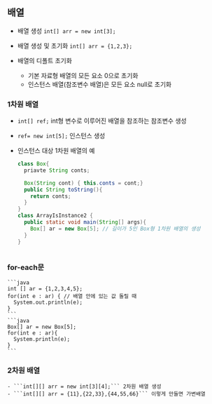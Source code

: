 ## 배열
  - 배열 생성
  ```int[] arr = new int[3];```
  
  - 배열 생성 및 초기화 
  ```int[] arr = {1,2,3};```
  
  - 배열의 디폴트 초기화
    - 기본 자료형 배열의 모든 요소 0으로 초기화
    - 인스턴스 배열(참조변수 배열)은 모든 요소 null로 초기화
  
  ### 1차원 배열
  - ```int[] ref;``` int형 변수로 이루어진 배열을 참조하는 참조변수 생성    
  - ```ref= new int[5];``` 인스턴스 생성
  
  - 인스턴스 대상 1차원 배열의 예
    ```java
    class Box{
      priavte String conts;

      Box(String cont) { this.conts = cont;}
      public String toString(){
        return conts;
      }
    }
    class ArrayIsInstance2 {
      public static void main(String[] args){
        Box[] ar = new Box[5]; // 길이가 5인 Box형 1차원 배열의 생성
      }
    }
  
  ### for-each문
    ```java
    int [] ar = {1,2,3,4,5};
    for(int e : ar) { // 배열 안에 있는 값 돌릴 때
      System.out.println(e);
    }
    ```
    ```java
    Box[] ar = new Box[5];
    for(int e : ar){
      System.println(e);
    }
    ```

  ### 2차원 배열
    - ```int[][] arr = new int[3][4];``` 2차원 배열 생성
    - ```int[][] arr = {11},{22,33},{44,55,66}``` 이렇게 만들면 가변배열 
  
  
  
  
